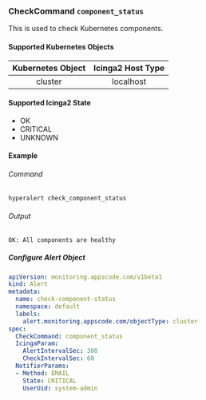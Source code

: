 ### CheckCommand `component_status`

This is used to check Kubernetes components.

#### Supported Kubernetes Objects

| Kubernetes Object   | Icinga2 Host Type  |
| :---:               | :---:              |
| cluster             | localhost          |

#### Supported Icinga2 State

* OK
* CRITICAL
* UNKNOWN

#### Example
###### Command
```sh
hyperalert check_component_status
```
###### Output
```
OK: All components are healthy
```

##### Configure Alert Object

```yaml
apiVersion: monitoring.appscode.com/v1beta1
kind: Alert
metadata:
  name: check-component-status
  namespace: default
  labels:
    alert.monitoring.appscode.com/objectType: cluster
spec:
  CheckCommand: component_status
  IcingaParam:
    AlertIntervalSec: 300
    CheckIntervalSec: 60
  NotifierParams:
  - Method: EMAIL
    State: CRITICAL
    UserUid: system-admin
```
